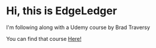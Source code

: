 # Hi, this is EdgeLedger
I'm following along with a Udemy course by Brad Traversy

You can find that course [Here!](https://www.udemy.com/course/modern-html-css-from-the-beginning/)
